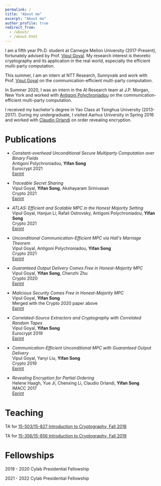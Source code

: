 ```yaml
---
permalink: /
title: "About me"
excerpt: "About me"
author_profile: true
redirect_from: 
  - /about/
  - /about.html
---
```


I am a fifth year Ph.D. student at Carnegie Mellon University (2017-Present), fortunately advised by Prof. [Vipul Goyal](https://www.cs.cmu.edu/~goyal/). My research interest is theoretic cryptography and its application in the real world, especially the efficient multi-party computation. 

This summer, I am an intern at NTT Research, Sunnyvale and work with Prof. [Vipul Goyal](https://www.cs.cmu.edu/~goyal/) on the communication-efficient multi-party computation.

In Summer 2020, I was an intern in the AI Research team at J.P. Morgan, New York and worked with [Antigoni Polychroniadou](https://antigonip.github.io) on the communication-efficient multi-party computation. 

I received my bachelor's degree in Yao Class at Tsinghua University (2013-2017). During my undergraduate, I visited Aarhus University in Spring 2016 and worked with [Claudio Orlandi](https://users-cs.au.dk/orlandi/) on order revealing encryption.


# Publications

- *Constant-overhead Unconditional Secure Multiparty Computation over Binary Fields*   
  Antigoni Polychroniadou, **Yifan Song**   
  Eurocrypt 2021   
  [Eprint](https://eprint.iacr.org/2020/1412)

- *Traceable Secret Sharing*  
  Vipul Goyal, **Yifan Song**, Akshayaram Srinivasan   
  Crypto 2021   
  [Eprint](https://eprint.iacr.org/2021/871)
  
- *ATLAS: Efficient and Scalable MPC in the Honest Majority Setting*   
  Vipul Goyal, Hanjun Li, Rafail Ostrovsky, Antigoni Polychroniadou, **Yifan Song**   
  Crypto 2021   
  [Eprint](https://eprint.iacr.org/2021/833)
  
- *Unconditional Communication-Efficient MPC via Hall's Marriage Theorem*   
  Vipul Goyal, Antigoni Polychroniadou, **Yifan Song**   
  Crypto 2021   
  [Eprint](https://eprint.iacr.org/2021/834)

- *Guaranteed Output Delivery Comes Free in Honest-Majority MPC*   
  Vipul Goyal, **Yifan Song**, Chenzhi Zhu   
  Crypto 2020   
  [Eprint](https://eprint.iacr.org/2020/189)
  
- *Malicious Security Comes Free in Honest-Majority MPC*   
  Vipul Goyal, **Yifan Song**   
  Merged with the Crypto 2020 paper above   
  [Eprint](https://eprint.iacr.org/2020/134)
  
- *Correlated-Source Extractors and Cryptography with Correlated Random Tapes*   
  Vipul Goyal, **Yifan Song**   
  Eurocrypt 2019   
  [Eprint](https://eprint.iacr.org/2019/240)
  
- *Communication-Efficient Unconditional MPC with Guaranteed Output Delivery*   
  Vipul Goyal, Yanyi Liu, **Yifan Song**   
  Crypto 2019   
  [Eprint](https://eprint.iacr.org/2019/646)

- *Revealing Encryption for Partial Ordering*   
  Helene Haagh, Yue Ji, Chenxing Li, Claudio Orlandi, **Yifan Song**   
  IMACC 2017   
  [Eprint](https://eprint.iacr.org/2016/972)

# Teaching

TA for [15-503/15-827 Introduction to Cryptography, Fall 2018](https://www.cs.cmu.edu/~goyal/f18/15503.html)

TA for [15-356/15-856 Introduction to Cryptography, Fall 2019](http://www.cs.cmu.edu/~goyal/f19/15356/)

# Fellowships

2019 - 2020 Cylab Presidential Fellowship

2021 - 2022 Cylab Presidential Fellowship


